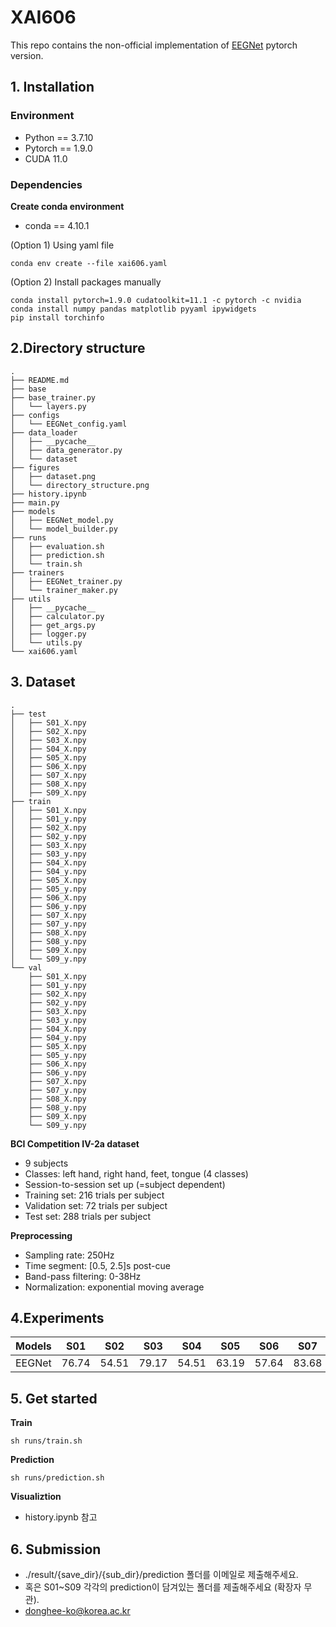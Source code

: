 # XAI606

This repo contains the non-official implementation of [EEGNet](https://arxiv.org/abs/1611.08024) pytorch version.

## 1. Installation

### Environment

- Python == 3.7.10
- Pytorch == 1.9.0
- CUDA 11.0

### Dependencies

**Create conda environment**

- conda == 4.10.1

(Option 1) Using yaml file

```shell
conda env create --file xai606.yaml
```

(Option 2) Install packages manually

```shell
conda install pytorch=1.9.0 cudatoolkit=11.1 -c pytorch -c nvidia
conda install numpy pandas matplotlib pyyaml ipywidgets
pip install torchinfo
```

## 2.Directory structure
```
.
├── README.md
├── base
├── base_trainer.py
│   └── layers.py
├── configs
│   └── EEGNet_config.yaml
├── data_loader
│   ├── __pycache__
│   ├── data_generator.py
│   └── dataset
├── figures
│   ├── dataset.png
│   └── directory_structure.png
├── history.ipynb
├── main.py
├── models
│   ├── EEGNet_model.py
│   └── model_builder.py
├── runs
│   ├── evaluation.sh
│   ├── prediction.sh
│   └── train.sh
├── trainers
│   ├── EEGNet_trainer.py
│   └── trainer_maker.py
├── utils
│   ├── __pycache__
│   ├── calculator.py
│   ├── get_args.py
│   ├── logger.py
│   └── utils.py
└── xai606.yaml
```

## 3. Dataset
```
.
├── test
│   ├── S01_X.npy
│   ├── S02_X.npy
│   ├── S03_X.npy
│   ├── S04_X.npy
│   ├── S05_X.npy
│   ├── S06_X.npy
│   ├── S07_X.npy
│   ├── S08_X.npy
│   ├── S09_X.npy
├── train
│   ├── S01_X.npy
│   ├── S01_y.npy
│   ├── S02_X.npy
│   ├── S02_y.npy
│   ├── S03_X.npy
│   ├── S03_y.npy
│   ├── S04_X.npy
│   ├── S04_y.npy
│   ├── S05_X.npy
│   ├── S05_y.npy
│   ├── S06_X.npy
│   ├── S06_y.npy
│   ├── S07_X.npy
│   ├── S07_y.npy
│   ├── S08_X.npy
│   ├── S08_y.npy
│   ├── S09_X.npy
│   └── S09_y.npy
└── val
    ├── S01_X.npy
    ├── S01_y.npy
    ├── S02_X.npy
    ├── S02_y.npy
    ├── S03_X.npy
    ├── S03_y.npy
    ├── S04_X.npy
    ├── S04_y.npy
    ├── S05_X.npy
    ├── S05_y.npy
    ├── S06_X.npy
    ├── S06_y.npy
    ├── S07_X.npy
    ├── S07_y.npy
    ├── S08_X.npy
    ├── S08_y.npy
    ├── S09_X.npy
    └── S09_y.npy
```
**BCI Competition IV-2a dataset**
- 9 subjects 
- Classes: left hand, right hand, feet, tongue (4 classes)
- Session-to-session set up (=subject dependent)
- Training set: 216 trials per subject 
- Validation set: 72 trials per subject
- Test set: 288 trials per subject

**Preprocessing**
- Sampling rate: 250Hz
- Time segment: [0.5, 2.5]s post-cue
- Band-pass filtering: 0-38Hz
- Normalization: exponential moving average

## 4.Experiments
|Models|S01|S02|S03|S04|S05|S06|S07|S08|S09|Mean|
|:---:|:---:|:---:|:---:|:---:|:---:|:---:|:---:|:---:|:---:|:---:|
|EEGNet|76.74|54.51|79.17|54.51|63.19|57.64|83.68|75.00|68.40|68.09|

## 5. Get started
**Train**
```shell
sh runs/train.sh
```

**Prediction**
```shell
sh runs/prediction.sh
```

**Visualiztion**
- history.ipynb 참고

## 6. Submission
- ./result/{save_dir}/{sub_dir}/prediction 폴더를 이메일로 제출해주세요.
- 혹은 S01~S09 각각의 prediction이 담겨있는 폴더를 제출해주세요 (확장자 무관).
- donghee-ko@korea.ac.kr